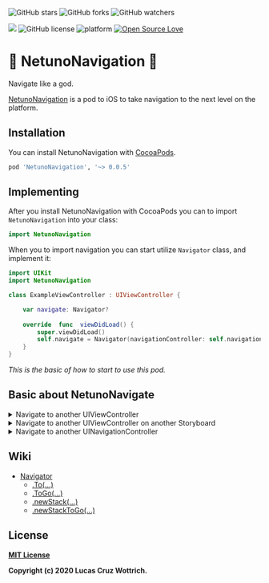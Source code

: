 ![GitHub stars](https://img.shields.io/github/stars/wottrich/NetunoNavigationPod?style=social)
![GitHub forks](https://img.shields.io/github/forks/wottrich/NetunoNavigationPod?style=social)
![GitHub watchers](https://img.shields.io/github/watchers/wottrich/NetunoNavigationPod?style=social)

![](https://img.shields.io/badge/Version-1.0.0-green)
![GitHub license](https://img.shields.io/badge/License-MIT-blue.svg)
![platform](https://img.shields.io/badge/platform-iOS-blue.svg)
[![Open Source Love](https://badges.frapsoft.com/os/v2/open-source.svg?v=103)](https://github.com/wottrich/NetunoNavigationPod)

# 🔱 NetunoNavigation 🔱
Navigate like a god.

[NetunoNavigation](https://cocoapods.org/pods/NetunoNavigation) is a pod to iOS to take navigation to the next level on the platform.


## Installation
You can install NetunoNavigation with [CocoaPods](http://cocoapods.org/).

```ruby
pod 'NetunoNavigation', '~> 0.0.5'
```

## Implementing
After you install NetunoNavigation with CocoaPods you can to import `NetunoNavigation` into your class:

```swift
import NetunoNavigation
```

When you to import navigation you can start utilize `Navigator` class, and implement it:

```swift
import UIKit
import NetunoNavigation

class ExampleViewController : UIViewController {

	var navigate: Navigator?
	
	override  func  viewDidLoad() {
		super.viewDidLoad()
		self.navigate = Navigator(navigationController: self.navigationController)
	}	
}
```
_This is the basic of how to start to use this pod._

## Basic about NetunoNavigate

<details><summary>Navigate to another UIViewController</summary> 

**> to**
| Params | Example |
| -- | -- |
| _ currenctViewController | UIViewController |
| viewControllerToGo | T.Type  |
| prepare | ((T?) -> Void)? = nil |

Return: [Go]()

**> toGo**

if you don't need to use prepare you can use .toGo:
| Params | Example |
| -- | -- |
| _ currenctViewController | UIViewController |
| viewControllerToGo | T.Type  |
| segue | Segue = .push(animated: Go.defaultAnimated) |

Return: Bool

```swift
//Transparent
toGo<T: UIViewController>(
  _ currentViewController: String
  viewControllerToGo _: T.Type
  segue: Segue = .push(animated: Go.defaultAnimated)
)

to<T: UIViewController>(
  _ currentViewController: UIViewController
  viewControllerToGo _: T.Type
  prepare: ((T?) -> Void)? = nil
) -> Go

.go(
  segue: Segue = .push(animated: Go.defaultAnimated)
) -> Bool
 
//Example without prepare you can use `toGo`
navigator.toGo(self, viewControllerToGo: AnotherViewController.self)

//Example with prepare
navigator.to(self, viewControllerToGo: AnotherViewController.self) { nextViewController: AnotherViewController? in
	nextViewController.title = "New Title"
}.go()
```
</details>

<details><summary>Navigate to another UIViewController on another Storyboard</summary> 

**> to**
| Params | Example |
| -- | -- |
| _ storyboardToGo | String |
| viewControllerToGo | T.Type  |
| prepare | ((T?) -> Void)? = nil |

Return: [Go]()

**> toGo**

if you don't need to use prepare you can use .toGo:
| Params | Example |
| -- | -- |
| _ storyboardToGo | String |
| viewControllerToGo | T.Type  |
| segue | Segue = .push(animated: Go.defaultAnimated) |

Return: Bool

```swift
//Transparent
toGo<T: UIViewController>(
  _ storyboardToGo: String
  viewControllerToGo _: T.Type
  segue: Segue = .push(animated: Go.defaultAnimated)
)

to<T: UIViewController>(
  _ storyboardToGo: String
  viewControllerToGo _: T.Type
  prepare: ((T?) -> Void)? = nil
) -> Go

.go(
  segue: Segue = .push(animated: Go.defaultAnimated)
) -> Bool
 
//Example without prepare you can use `toGo`
navigator.toGo("AnotherStoryboard", viewControllerToGo: AnotherViewController.self)

//Example with prepare
navigator.to("AnotherStoryboard", viewControllerToGo: AnotherViewController.self) { nextViewController: AnotherViewController? in
	nextViewController.title = "New Title"
}.go()
```

</details>

<details><summary>Navigate to another UINavigationController</summary> 

`.newStack` is used to configure **UINavigationController** and/or **UIStoryboard** that you want to navigate.
To navigate to another screen you need to use `.to` to configure **UIViewController** and/or **prepare** and `.go` to configure how you want to open your screen.
But if you want only **go** you can use `.toGo`.

**If you want to navigate to another Storyboard use `storyboardToGo` param**

**> newStack**
| Params | Example |
| -- | -- |
| navControllerToGo | String |
| _ storyboardToGo | String? = nil  |

Return: [Stack]()?

**.to**
| Params | Example |
| -- | -- |
| viewControllerToGo | T.Type |
| prepare | ((T?) -> Void)? = nil |

Return: [StackGo]()

**.go**
| Params | Example |
| -- | -- |
| _ style | ModalStyleEnum = .none |

Return: Void

<details><summary>**Code .newStack example**</summary>

```swift
//Transparent
.newStack(
  navControllerToGo: String,
  _ storyboardToGo: String? = nil
) -> Stack?

.to<T: UIViewController>(
  viewControllerToGo: T.Type,
  prepare: ((T?) -> Void)? = nil
) -> StackGo

.go(
  _ style: ModalStyleEnum = .none
)

//Example same storyboard
let stack = navigate.newStack("NavigationControllerToGo")
//Example another storyboard
let another = navigate.newStack("NavigationControllerToGo", "AnotherStoryboard")

//Without prepare
stack.to(AnotherViewController.self).go()

//With prepare
stack.to(AnotherViewController.self) { nextViewController in
  nextViewController.title = "new title"
}.go()

```
  
</details>

<details><summary>**Code .newStack with .toGo example**</summary>

```swift
//Transparent
.newStack(
  navControllerToGo: String,
  _ storyboardToGo: String? = nil
) -> Stack?

.toGo<T: UIViewController>(
  _ viewControllerToGo: T.Type? = nil
  style: ModalStyleEnum = .modal(modalTransitionStyle: .crossDissolve, modalPresentationStyle: .fullScreen, animated: true, completion: nil)
) -> Stack

//Example
navigate.newStack("NavigationControllerToGo")
  .toGo(AnotherViewController.self)

```
  
</details>

--

**If you don't need to use prepare you can use `.newStackToGo`:**

**> newStackToGo**

| Params | Example |
| -- | -- |
| _ navControllerToGo | String |
| _ storyboardToGo | String? = nil  |
| viewControllerToGo | T.Type? = nil |
| style | ModalStyleEnum = .none |

Return: [Stack]()?

```swift
//Transparent
newStackToGo<T: UIViewController>(
  _ navControllerToGo: String,
  _ storyboardToGo: String? = nil,
  viewControllerToGo: T.Type,
  style: ModalStyleEnum = .none
) -> Stack?

//Example same storyboard
navigate.newStackToGo("NavigationControllerToGo", viewControllerToGo: AnotherViewController.self, .default)

//Example another storyboard
navigate.newStackToGo(
  "NavigationControllerToGo", //navControllerToGo
  "AnotherStoryboard", //storyboardToGo
  viewControllerToGo: AnotherViewController.self,
  style: .default(animated: true, completion: nil)
)

```

</details>

## Wiki
* [Navigator](https://github.com/Wottrich/NetunoNavigationPod/wiki/Navigator)
	* [.To(...)](https://github.com/Wottrich/NetunoNavigationPod/wiki/.to)
	* [.ToGo(...)](https://github.com/Wottrich/NetunoNavigationPod/wiki/.toGo)
	* [.newStack(...)](https://github.com/Wottrich/NetunoNavigationPod/wiki/.newStack)
	* [.newStackToGo(...)](https://github.com/Wottrich/NetunoNavigationPod/wiki/.newStackToGo)
  
## License
[**MIT License**](https://github.com/Wottrich/NetunoNavigationPod/blob/master/LICENSE)

**Copyright (c) 2020 Lucas Cruz Wottrich.**
